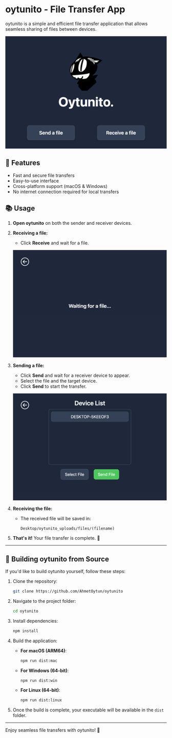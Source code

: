 # oytunito - File Transfer App

oytunito is a simple and efficient file transfer application that allows seamless sharing of files between devices.

![image](https://raw.githubusercontent.com/AhmetOytun/oytunito/refs/heads/main/screenshots/1.png)

## 🚀 Features

- Fast and secure file transfers
- Easy-to-use interface
- Cross-platform support (macOS & Windows)
- No internet connection required for local transfers

## 📚 Usage

1. **Open oytunito** on both the sender and receiver devices.

2. **Receiving a file:**

   - Click **Receive** and wait for a file.

   ![image](https://raw.githubusercontent.com/AhmetOytun/oytunito/refs/heads/main/screenshots/2.png)

3. **Sending a file:**

   - Click **Send** and wait for a receiver device to appear.
   - Select the file and the target device.
   - Click **Send** to start the transfer.

   ![image](https://raw.githubusercontent.com/AhmetOytun/oytunito/refs/heads/main/screenshots/3.png)

4. **Receiving the file:**

   - The received file will be saved in:
     ```
     Desktop/oytunito_uploads/files/(filename)
     ```

5. **That's it!** Your file transfer is complete. 🎉

---

## 🔧 Building oytunito from Source

If you'd like to build oytunito yourself, follow these steps:

1. Clone the repository:

   ```sh
   git clone https://github.com/AhmetOytun/oytunito
   ```

2. Navigate to the project folder:

   ```sh
   cd oytunito
   ```

3. Install dependencies:

   ```sh
   npm install
   ```

4. Build the application:

   - **For macOS (ARM64)**:
     ```sh
     npm run dist:mac
     ```
   - **For Windows (64-bit)**:
     ```sh
     npm run dist:win
     ```
   - **For Linux (64-bit)**:
     ```sh
     npm run dist:linux
     ```

5. Once the build is complete, your executable will be available in the `dist` folder.

---

Enjoy seamless file transfers with oytunito! 🚀
